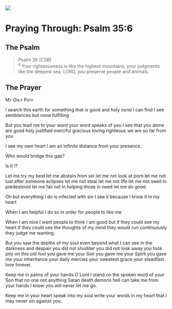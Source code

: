 <img class="intro-right" src="/images/art-paris-psalter.jpg">

# Praying Through: Psalm 35:6

## The Psalm

>Psalm 36 (CSB)  
><sup>6</sup> Your righteousness is like the highest mountains, your judgments like the deepest sea. LORD, you preserve people and animals. 

## The Prayer

<div style="font-variant: small-caps;">
My Only Path
</div>


I search this earth
  for something that is good and holy
  none I can find
  I see semblances
  but none fulfilling

But you lead me to your word
  your word speaks of you
  I see that you alone are good
  holy
  justified
  merciful
  gracious
  loving
  righteous
  we are so far from you

I see my own heart
  I am an infinite distance from your presence.

Who would bridge this gap?

Is it I?

Let me try my best
  let me abstain from sin
  let me not look at porn
  let me not lust after someone eclipses
  let me not steal 
  let me not life
  let me not swell in predestined
  let me fail not in helping those in need
  let me do good.

Oh but everything I do is infected with sin
  I see it because I know it in my heart
  
When I am helpful
  I do so in order for people to like me

When I am nice
  I want people to think I am good
  but if they could see my heart
  if they could see the thoughts of my mind
  they would run continuously
  they judge me wanting.

But you saw the depths of my soul
  even beyond what I can see
  in the darkness and despair
  you did not shudder 
  you did not look away
  you took pity on this old fool
  you gave me your Son
  you gave me your Spirit
  you gave me your inheritance
  your daily mercies
  your sweetest grace 
  your steadfast love
  forever.

Keep me in palms of your hands
  O Lord
  I stand on the spoken word of your Son
  that no one
  not anything
  Satan
  death
  demons
  hell
  can take me from your hands
  I know
  you will never let me go.

Keep me in your heart
  speak into my soul
  write your words in my heart
  that I may never sin against you.
